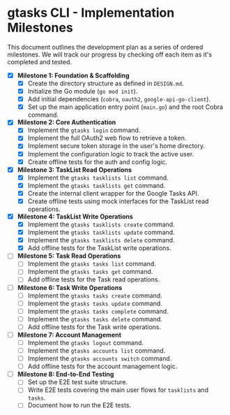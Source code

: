 # gtasks CLI - Implementation Milestones

This document outlines the development plan as a series of ordered milestones. We will track our progress by checking off each item as it's completed and tested.

- [x] **Milestone 1: Foundation & Scaffolding**
  - [x] Create the directory structure as defined in `DESIGN.md`.
  - [x] Initialize the Go module (`go mod init`).
  - [x] Add initial dependencies (`cobra`, `oauth2`, `google-api-go-client`).
  - [x] Set up the main application entry point (`main.go`) and the root Cobra command.

- [x] **Milestone 2: Core Authentication**
  - [x] Implement the `gtasks login` command.
  - [x] Implement the full OAuth2 web flow to retrieve a token.
  - [x] Implement secure token storage in the user's home directory.
  - [x] Implement the configuration logic to track the active user.
  - [x] Create offline tests for the auth and config logic.

- [x] **Milestone 3: TaskList Read Operations**
  - [x] Implement the `gtasks tasklists list` command.
  - [x] Implement the `gtasks tasklists get` command.
  - [x] Create the internal client wrapper for the Google Tasks API.
  - [x] Create offline tests using mock interfaces for the TaskList read operations.

- [x] **Milestone 4: TaskList Write Operations**
  - [x] Implement the `gtasks tasklists create` command.
  - [x] Implement the `gtasks tasklists update` command.
  - [x] Implement the `gtasks tasklists delete` command.
  - [x] Add offline tests for the TaskList write operations.

- [ ] **Milestone 5: Task Read Operations**
  - [ ] Implement the `gtasks tasks list` command.
  - [ ] Implement the `gtasks tasks get` command.
  - [ ] Add offline tests for the Task read operations.

- [ ] **Milestone 6: Task Write Operations**
  - [ ] Implement the `gtasks tasks create` command.
  - [ ] Implement the `gtasks tasks update` command.
  - [ ] Implement the `gtasks tasks complete` command.
  - [ ] Implement the `gtasks tasks delete` command.
  - [ ] Add offline tests for the Task write operations.

- [ ] **Milestone 7: Account Management**
  - [ ] Implement the `gtasks logout` command.
  - [ ] Implement the `gtasks accounts list` command.
  - [ ] Implement the `gtasks accounts switch` command.
  - [ ] Add offline tests for the account management logic.

- [ ] **Milestone 8: End-to-End Testing**
  - [ ] Set up the E2E test suite structure.
  - [ ] Write E2E tests covering the main user flows for `tasklists` and `tasks`.
  - [ ] Document how to run the E2E tests.
